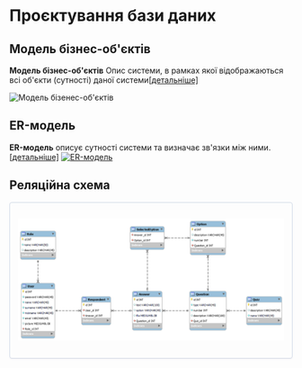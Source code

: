 # Проєктування бази даних

## Mодель бізнес-об'єктів
**Mодель бізнес-об'єктів** Опис системи, в рамках якої відображаються всі об'єкти (сутності) даної системи[[детальніше]](https://uk.wikipedia.org/wiki/BPMN)


![Модель бізенес-об'єктів](//www.plantuml.com/plantuml/png/XPRFZkD44CRlzHJMv82qsXavoIHn48T5Y3E25UV8tIuZYoJEscrsmmtsn8bdu1KGV_Qmy0pE6wsdK-bAnMNFPIRvVbztVMLNntvLkxHopMuBhZn4henCwLovYxAYGkkASW-0UrUuO_HTkSLeaYJM9icrzb1aqSJCyzpCXRnFTwY236jR5OUdpGE7oqxtsVqBRmFUH6XYFQCGy_iQgsY2oSAifjUQZzdLMbef7mhhcWfLPYjC7MQRrAcuEMHZ67TfiTLhfdNzjgpKGBvb5THDDSZsXVrHGF0oNL3l0T6ka4Mdad2JWd1_KkJMMEUkXCODIPbxOVswr_CShkriPU9R_Q7fFcpyGARBn2OzNdL_hZdShgIYf49leS0XrzVl3bYveiQlKeS_bDKnciJnQhqqWmO_ZabiZNqSzD0eFEEIvudCe1Iay3q2Uk4HzqW0VP6uWO56aqURvejOXNmhKymMoLGtMIfmRGHXaJTM8D3tqisXXM-RukUkbdbS6Nkj-JkAKuEu4lBbQ9dZA4wTYlduQPWcH05YA8Y39zITjy5DmY6IEa5aBYOSIMWo3ICEZFKvw6nfbrbwgv-VC3Cq-Qo7tdGRRKRuljaPh8Qm23RaSSS31WX13jUH192PTCoHT2eJIOiC9Dabz3VKoZnVJCs2rN0PxSAckBu1RsYRZUxWp0gKaOC3YD5b82ie1GKMrIJfbMBC_Rzkgf_m-1hhseV9ytKInogazm6CpKpb_FipOkBn6pFvLomwmsC-M-uEMnnryewkgOC710tNNAYWTpTkv0x7ZRBBKQ_iTDmjk-tv-BP_kQ_VFerdRcmyowHADpgVhfOte3xliXaoY37L7NcnnG7ay9qB24Ya2qaUw0UHb5Eec2C8dUiBFOmIRj4wp2w_5HRNyopHwKFgrsxaiqtnbVxVjG_KdK8JaiBWTfePFelQFze_Jx-t_xOVelPZ-tVxJ_lNwNrq-kNq_lHR-r_xV_Vfruv_R3_uftnqDtqvlOk-kB-FxkANB-xuJVBpY8u2-AyZFde517r3-MR3k_PV3PzRQSauMCi_FJiZFxS1lDJpqUHqNZh6_FpgcMaSEYivXkkBGyYzSeWHCoTXeCIXeUtyV3ZKxC8iivDwQ-PXeeR3P099pwu8umclS9yrk-qd)





## ER-модель
**ER-модель** описує сутності системи та визначає зв'язки між ними. [[детальніше]](https://en.wikipedia.org/wiki/Entity%E2%80%93relationship_model)
[![ER-модель](https://img.plantuml.biz/plantuml/svg/jLN9JiCm4BrRyZ_uLa12AeXU448KAAA2ifJ25OLaG1PPZ1SWBD_0aV_W0k8hmX_XE6cKnIb8Y6FcsM_UpFDCDeHqk5I1Zn5644egOpAEV22F616oG3soIeO74xAsThItlfx6GYS07JphZxTs--EvNdS-ZNeWN4wPf55O0fUwAVfSuZuLmDkv8N2etxXF27E4k8kuPu7iSeJYTY2axhKTOTILYgV0QB0zF1rjxXzkfd6NWoF1EtUaXhRxay5aE1gaW6AU3QXNM-gcqf_dfR9tyh8Nk3xJ1CfCWti6N581MphdLSJZ_pIeIFQJRZSNCrlxiQ8FlvOxzTMkTxdNco-RSX4tHFt5hsC5mcHiLNkZQx6rOhPS6RDoZIjPD5J1XPu6GrNLSSX-Kf7f_BsIObnQSvueVWln2GWnCtNRMsXhZDalDZlSA60-M25zHofHRrXPR3yKTxCMYSZAi0jjxvs4UscnxvBwzRrGwHpuuEf2AguvHg5rQY9cpsyuEoHvJTuwNo_9U_APV61aDkRJq-9Yz5Zi4upCLcb4wsUBGSQekK3ivweaPdHNyvaI69dl0iiQcKRpiScHh15rhie3grBL88ogZp4_bPdUJ3UDOvG_YobhnHUCSdzQK8ms8FJCd_0R)](https://editor.plantuml.com/uml/jLN9JiCm4BrRyZ_uLa12AeXU448KAAA2ifJ25OLaG1PPZ1SWBD_0aV_W0k8hmX_XE6cKnIb8Y6FcsM_UpFDCDeHqk5I1Zn5644egOpAEV22F616oG3soIeO74xAsThItlfx6GYS07JphZxTs--EvNdS-ZNeWN4wPf55O0fUwAVfSuZuLmDkv8N2etxXF27E4k8kuPu7iSeJYTY2axhKTOTILYgV0QB0zF1rjxXzkfd6NWoF1EtUaXhRxay5aE1gaW6AU3QXNM-gcqf_dfR9tyh8Nk3xJ1CfCWti6N581MphdLSJZ_pIeIFQJRZSNCrlxiQ8FlvOxzTMkTxdNco-RSX4tHFt5hsC5mcHiLNkZQx6rOhPS6RDoZIjPD5J1XPu6GrNLSSX-Kf7f_BsIObnQSvueVWln2GWnCtNRMsXhZDalDZlSA60-M25zHofHRrXPR3yKTxCMYSZAi0jjxvs4UscnxvBwzRrGwHpuuEf2AguvHg5rQY9cpsyuEoHvJTuwNo_9U_APV61aDkRJq-9Yz5Zi4upCLcb4wsUBGSQekK3ivweaPdHNyvaI69dl0iiQcKRpiScHh15rhie3grBL88ogZp4_bPdUJ3UDOvG_YobhnHUCSdzQK8ms8FJCd_0R)


## Реляційна схема

<center style="
    border-radius:4px;
    border: 1px solid #cfd7e6;
    box-shadow: 0 1px 3px 0 rgba(89,105,129,.05), 0 1px 1px 0 rgba(0,0,0,.025);
    padding: 1em;"
>

![Реляційна схема](img/relational_scheme.png)

</center>

